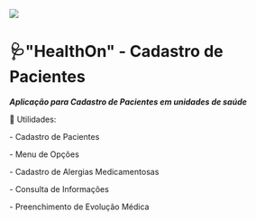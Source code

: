 ![](https://github.com/HealtOn/giphy.gif)
# 🩺"HealthOn" - Cadastro de Pacientes 
<div> 
  <p>
  <i><b>Aplicação para Cadastro de Pacientes em unidades de saúde</i></b>
    <p>
     🔹 Utilidades:
      </p>
        <p>
      - Cadastro de Pacientes
        </p>
        <p>
      - Menu de Opções
          </p>
            <p>        
      - Cadastro de Alergias Medicamentosas 
              </p>
              <p>
      - Consulta de Informações 
                </p>
                 <p> 
      - Preenchimento de Evolução Médica
                   </p>
  
  </p>
</div>
